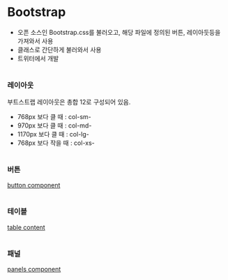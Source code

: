 # Bootstrap
- 오픈 소스인 Bootstrap.css를 불러오고, 해당 파일에 정의된 버튼, 레이아둣등을 가져와서 사용
- 클래스로 간단하게 불러와서 사용
- 트위터에서 개발

#

### 레이아웃
부트스트랩 레이아웃은 총합 12로 구성되어 있음.
- 768px 보다 클 때 : col-sm-
- 970px 보다 클 때 : col-md-
- 1170px 보다 클 때 : col-lg-
- 768px 보다 작을 때 : col-xs-

#

### 버튼
[button component](https://getbootstrap.com/docs/5.1/components/buttons/ "button component")

#

### 테이블
[table content](https://getbootstrap.com/docs/5.1/content/tables/ "table content")

#

### 패널
[panels component](https://getbootstrap.com/docs/3.4/components/#panels "panels component")